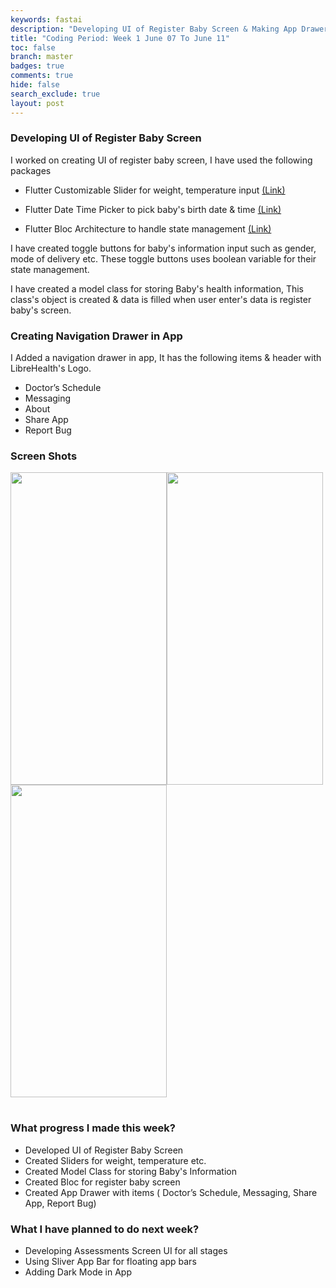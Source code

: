```yaml
---
keywords: fastai
description: "Developing UI of Register Baby Screen & Making App Drawer"
title: "Coding Period: Week 1 June 07 To June 11"
toc: false
branch: master
badges: true
comments: true
hide: false
search_exclude: true
layout: post
---
```


### Developing UI of Register Baby Screen

I worked on creating UI of register baby screen, I have used the following packages

- Flutter Customizable Slider for weight, temperature input [(Link)](https://pub.dev/packages/syncfusion_flutter_sliders)

- Flutter Date Time Picker to pick baby's birth date & time [(Link)](https://pub.dev/packages/flutter_datetime_picker)

- Flutter Bloc Architecture to handle state management [(Link)](https://pub.dev/packages/flutter_bloc)

I have created toggle buttons for baby's information input such as gender, mode of delivery etc. These toggle buttons uses boolean variable for their state management. 

I have created a model class for storing Baby's health information, This class's object is created & data is filled when user enter's data is register baby's screen.


### Creating Navigation Drawer in App

I Added a navigation drawer in app, It has the following items & header with LibreHealth's Logo.
- Doctor’s Schedule
- Messaging
- About
- Share App
- Report Bug

### Screen Shots

<table style="width:100%">
  <tr>
   <img src="https://raw.githubusercontent.com/Darshpreet2000/My-Blog/master/images/week1c.png" height="500" width="250">
  </tr>
  <tr>
    <img src="https://raw.githubusercontent.com/Darshpreet2000/My-Blog/master/images/week1a.png" height="500" width="250"> 
  </tr>
  <tr>
   <img src="https://raw.githubusercontent.com/Darshpreet2000/My-Blog/master/images/week1b.png" height="500" width="250"> 
  </tr>
</table>
 

### What progress I made this week?

- Developed UI of Register Baby Screen
- Created Sliders for weight, temperature etc.
- Created Model Class for storing Baby's Information
- Created Bloc for register baby screen
- Created App Drawer with items ( Doctor’s Schedule, Messaging, Share App, Report Bug)


### What I have planned to do next week?

- Developing Assessments Screen UI for all stages 
- Using Sliver App Bar for floating app bars
- Adding Dark Mode in App
